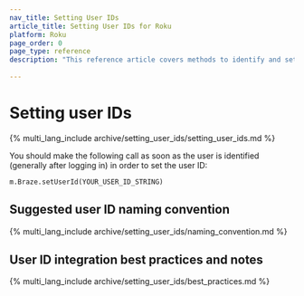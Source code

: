 ```yaml
---
nav_title: Setting User IDs
article_title: Setting User IDs for Roku
platform: Roku
page_order: 0
page_type: reference
description: "This reference article covers methods to identify and set user IDs for Roku, as well as best practices and important considerations."
 
---
```


# Setting user IDs

{% multi_lang_include archive/setting_user_ids/setting_user_ids.md %}

You should make the following call as soon as the user is identified (generally after logging in) in order to set the user ID:

```
m.Braze.setUserId(YOUR_USER_ID_STRING)
```

## Suggested user ID naming convention

{% multi_lang_include archive/setting_user_ids/naming_convention.md %}

## User ID integration best practices and notes

{% multi_lang_include archive/setting_user_ids/best_practices.md %}

[1]: {{site.baseurl}}/developer_guide/rest_api/user_data/#user-data
[2]: {{site.baseurl}}/api/endpoints/messaging/
